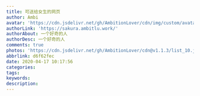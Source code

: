 ```yaml
---
title: 可送给女生的网页
author: Ambi
avatar: 'https://cdn.jsdelivr.net/gh/AmbitionLover/cdn/img/custom/avatar.jpg'
authorLink: 'https://sakura.ambitlu.work/'
authorAbout: 一个好奇的人
authorDesc: 一个好奇的人
comments: true
photos: 'https://cdn.jsdelivr.net/gh/AmbitionLover/cdn@v1.1.3/list_10.jpg'
abbrlink: d6f62fec
date: 2020-04-17 10:17:56
categories:
tags:
keywords:
description:
---
```

